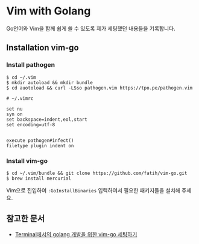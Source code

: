 # Vim with Golang
Go언어와 Vim을 함께 쉽게 쓸 수 있도록 제가 세팅했던 내용들을 기록합니다.

##  Installation vim-go
### Install pathogen
```shell
$ cd ~/.vim
$ mkdir autoload && mkdir bundle
$ cd auotoload && curl -LSso pathogen.vim https://tpo.pe/pathogen.vim
```
```
# ~/.vimrc

set nu
syn on
set backspace=indent,eol,start
set encoding=utf-8


execute pathogen#infect()
filetype plugin indent on
```

### Install vim-go
```shell
$ cd ~/.vim/bundle && git clone https://github.com/fatih/vim-go.git
$ brew install mercurial
```
Vim으로 진입하여 `:GoInstallBinaries` 입력하여서 필요한 패키지들을 설치해 주세요.

## 참고한 문서
- [Terminal에서의 golang 개발을 위한 vim-go 세팅하기](https://www.hahwul.com/2019/12/24/terminal-golang-vim-go/)

